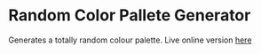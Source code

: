 # Random Color Pallete Generator
Generates a totally random colour palette. Live online version [here](https://yewomhango.github.io/randomColorPalleteGenerator)
